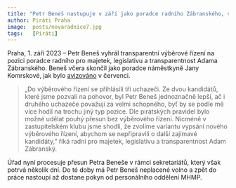 ```yaml
---
title: "Petr Beneš nastupuje v září jako poradce radního Zábranského, vyhrál výběrové řízení"
author: Piráti Praha
image:  posts/novaradnice7.jpg
tags:   [Piráti]
---
```


Praha, 1. září 2023 – Petr Beneš vyhrál transparentní výběrové řízení na pozici poradce radního pro majetek, legislativu a transparentnost Adama Zábranského. Beneš včera skončil jako poradce náměstkyně Jany Komrskové, jak bylo [avizováno](https://praha.pirati.cz/aktuality/petr-benes-ukonci-cinnost.html) v červenci.

> „Do výběrového řízení se přihlásili tři uchazeči. Ze dvou kandidátů, které jsme pozvali na pohovor, byl Petr Beneš jednoznačně lepší, ač i druhého uchazeče považuji za velmi schopného, byť by se podle mě více hodil na trochu jiný typ pozice. Dle pirátských pravidel bylo možné udělat pouhý přesun bez výběrového řízení. Nicméně v zastupitelském klubu jsme shodli, že zvolíme variantu vypsání nového výběrového řízení, abychom se nepřipravili o další zajímavé kandidáty,” říká radní pro majetek, legislativu a transparentnost Adam Zábranský.

Úřad nyní procesuje přesun Petra Beneše v rámci sekretariátů, který však potrvá několik dní. Do té doby má Petr Beneš neplacené volno a zpět do práce nastoupí až dostane pokyn od personálního oddělení MHMP.

